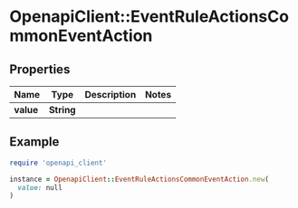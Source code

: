 # OpenapiClient::EventRuleActionsCommonEventAction

## Properties

| Name | Type | Description | Notes |
| ---- | ---- | ----------- | ----- |
| **value** | **String** |  |  |

## Example

```ruby
require 'openapi_client'

instance = OpenapiClient::EventRuleActionsCommonEventAction.new(
  value: null
)
```

